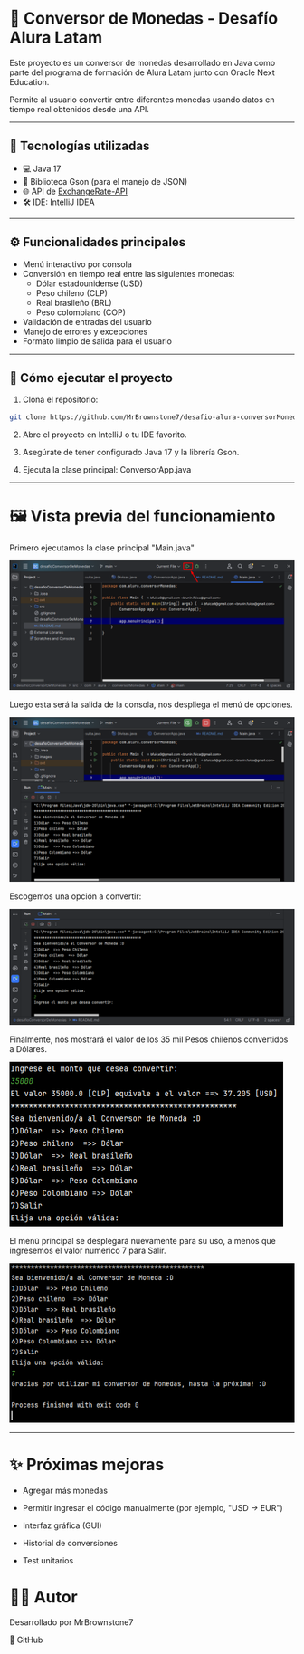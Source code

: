 # 💱 Conversor de Monedas - Desafío Alura Latam

Este proyecto es un conversor de monedas desarrollado en Java como parte del programa de formación de Alura Latam junto con Oracle Next Education.

Permite al usuario convertir entre diferentes monedas usando datos en tiempo real obtenidos desde una API.

---

## 🚀 Tecnologías utilizadas

- 💻 Java 17
- 🧪 Biblioteca Gson (para el manejo de JSON)
- 🌐 API de [ExchangeRate-API](https://www.exchangerate-api.com/)
- 🛠️ IDE: IntelliJ IDEA

---

## ⚙️ Funcionalidades principales

- Menú interactivo por consola
- Conversión en tiempo real entre las siguientes monedas:
    - Dólar estadounidense (USD)
    - Peso chileno (CLP)
    - Real brasileño (BRL)
    - Peso colombiano (COP)
- Validación de entradas del usuario
- Manejo de errores y excepciones
- Formato limpio de salida para el usuario

---

## 🧪 Cómo ejecutar el proyecto

1. Clona el repositorio:

```bash
git clone https://github.com/MrBrownstone7/desafio-alura-conversorMonedas.git
```
2. Abre el proyecto en IntelliJ o tu IDE favorito.

3. Asegúrate de tener configurado Java 17 y la librería Gson.

4. Ejecuta la clase principal: ConversorApp.java

---

# 🖼️ Vista previa del funcionamiento
Primero ejecutamos la clase principal "Main.java"

![img.png](images/img.png)

Luego esta será la salida de la consola, nos despliega el menú de opciones.

![img.png](images/img_2.png)

Escogemos una opción a convertir:

![img_1.png](images/img_1.png)

Finalmente, nos mostrará el valor de los 35 mil Pesos chilenos convertidos a Dólares.

![img.png](images/img_3.png)

El menú principal se desplegará nuevamente para su uso, a menos que ingresemos el valor numerico 7 para Salir.

![img.png](images/img_4.png)

---
# ✨ Próximas mejoras
- Agregar más monedas

- Permitir ingresar el código manualmente (por ejemplo, "USD -> EUR")

- Interfaz gráfica (GUI)

- Historial de conversiones

- Test unitarios

# 👨‍💻 Autor
Desarrollado por MrBrownstone7

🔗 GitHub